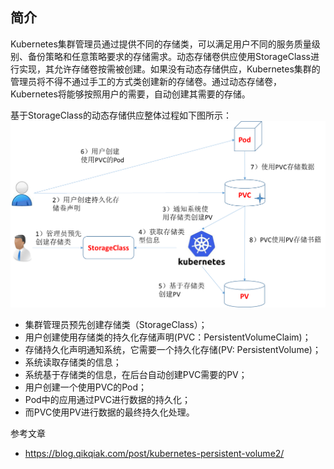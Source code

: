 ## 简介
Kubernetes集群管理员通过提供不同的存储类，可以满足用户不同的服务质量级别、备份策略和任意策略要求的存储需求。动态存储卷供应使用StorageClass进行实现，其允许存储卷按需被创建。如果没有动态存储供应，Kubernetes集群的管理员将不得不通过手工的方式类创建新的存储卷。通过动态存储卷，Kubernetes将能够按照用户的需要，自动创建其需要的存储。

基于StorageClass的动态存储供应整体过程如下图所示：
![](1.png)

- 集群管理员预先创建存储类（StorageClass）；
- 用户创建使用存储类的持久化存储声明(PVC：PersistentVolumeClaim)；
- 存储持久化声明通知系统，它需要一个持久化存储(PV: PersistentVolume)；
- 系统读取存储类的信息；
- 系统基于存储类的信息，在后台自动创建PVC需要的PV；
- 用户创建一个使用PVC的Pod；
- Pod中的应用通过PVC进行数据的持久化；
- 而PVC使用PV进行数据的最终持久化处理。


参考文章
- https://blog.qikqiak.com/post/kubernetes-persistent-volume2/